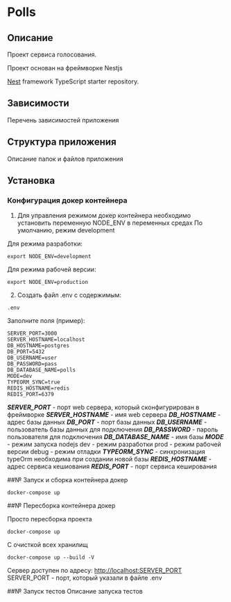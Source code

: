# Polls

## Описание

Проект сервиса голосования.

Проект основан на фреймворке Nestjs

[Nest](https://github.com/nestjs/nest) framework TypeScript starter repository.

## Зависимости

Перечень зависимостей приложения

## Структура приложения

Описание папок и файлов приложения

## Установка

### Конфигурация докер контейнера

1. Для управления режимом докер контейнера необходимо установить переменную NODE_ENV
   в переменных средах
   По умолчанию, режим development

Для режима разработки:

```
export NODE_ENV=development
```

Для режима рабочей версии:

```
export NODE_ENV=production
```

2. Создать файл .env с содержимым:

```
.env
```

Заполните поля (пример):

```
SERVER_PORT=3000
SERVER_HOSTNAME=localhost
DB_HOSTNAME=postgres
DB_PORT=5432
DB_USERNAME=user
DB_PASSWORD=pass
DB_DATABASE_NAME=polls
MODE=dev
TYPEORM_SYNC=true
REDIS_HOSTNAME=redis
REDIS_PORT=6379
```

**_SERVER_PORT_** - порт web сервера, который сконфигурирован в фреймворке
**_SERVER_HOSTNAME_** - имя web сервера
**_DB_HOSTNAME_** - адрес базы данных
**_DB_PORT_** - порт базы данных
**_DB_USERNAME_** - пользователь базы данных для подключения
**_DB_PASSWORD_** - пароль пользователя для подключения
**_DB_DATABASE_NAME_** - имя базы
**_MODE_** - режим запуска nodejs
dev - режим разработки
prod - режим рабочей версии
debug - режим отладки
**_TYPEORM_SYNC_** - синхронизация typeOrm необходима при создании новой базы
**_REDIS_HOSTNAME_** - адрес сервиса кешиования
**_REDIS_PORT_** - порт сервиса кеширования

##№ Запуск и сборка контейнера докер

```
docker-compose up
```

##№ Пересборка контейнера докер

Просто пересборка проекта

```
docker-compose up
```

С очисткой всех хранилищ

```
docker-compose up --build -V
```

Сервер доступен по адресу: <http://localhost:SERVER_PORT>
SERVER_PORT - порт, который указали в файле .env

##№ Запуск тестов
Описание запуска тестов
